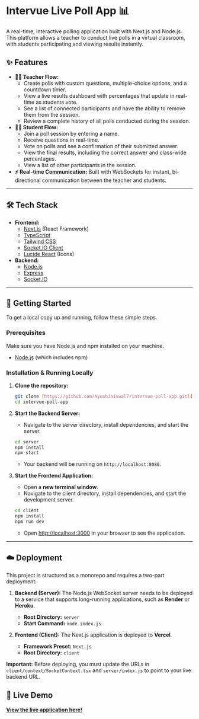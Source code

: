 # Intervue Live Poll App 📊

A real-time, interactive polling application built with Next.js and Node.js. This platform allows a teacher to conduct live polls in a virtual classroom, with students participating and viewing results instantly.



## ✨ Features

* **👨‍🏫 Teacher Flow:**
    * Create polls with custom questions, multiple-choice options, and a countdown timer.
    * View a live results dashboard with percentages that update in real-time as students vote.
    * See a list of connected participants and have the ability to remove them from the session.
    * Review a complete history of all polls conducted during the session.
* **🧑‍🎓 Student Flow:**
    * Join a poll session by entering a name.
    * Receive questions in real-time.
    * Vote on polls and see a confirmation of their submitted answer.
    * View the final results, including the correct answer and class-wide percentages.
    * View a list of other participants in the session.
* **⚡ Real-time Communication:** Built with WebSockets for instant, bi-directional communication between the teacher and students.

---
## 🛠️ Tech Stack

* **Frontend:**
    * [Next.js](https://nextjs.org/) (React Framework)
    * [TypeScript](https://www.typescriptlang.org/)
    * [Tailwind CSS](https://tailwindcss.com/)
    * [Socket.IO Client](https://socket.io/docs/v4/client-api/)
    * [Lucide React](https://lucide.dev/) (Icons)
* **Backend:**
    * [Node.js](https://nodejs.org/)
    * [Express](https://expressjs.com/)
    * [Socket.IO](https://socket.io/)

---
## 🚀 Getting Started

To get a local copy up and running, follow these simple steps.

### Prerequisites

Make sure you have Node.js and npm installed on your machine.
* [Node.js](https://nodejs.org/en/download/) (which includes npm)

### Installation & Running Locally

1.  **Clone the repository:**
    ```sh
    git clone [https://github.com/AyushJaiswal7/intervue-poll-app.git](https://github.com/AyushJaiswal7/intervue-poll-app.git)
    cd intervue-poll-app
    ```

2.  **Start the Backend Server:**
    * Navigate to the server directory, install dependencies, and start the server.
    ```sh
    cd server
    npm install
    npm start
    ```
    * Your backend will be running on `http://localhost:8080`.

3.  **Start the Frontend Application:**
    * Open a **new terminal window**.
    * Navigate to the client directory, install dependencies, and start the development server.
    ```sh
    cd client
    npm install
    npm run dev
    ```
    * Open [http://localhost:3000](http://localhost:3000) in your browser to see the application.

---
## ☁️ Deployment

This project is structured as a monorepo and requires a two-part deployment:

1.  **Backend (Server):** The Node.js WebSocket server needs to be deployed to a service that supports long-running applications, such as **Render** or **Heroku**.
    * **Root Directory:** `server`
    * **Start Command:** `node index.js`

2.  **Frontend (Client):** The Next.js application is deployed to **Vercel**.
    * **Framework Preset:** `Next.js`
    * **Root Directory:** `client`

**Important:** Before deploying, you must update the URLs in `client/context/SocketContext.tsx` and `server/index.js` to point to your live backend URL.

## 🚀 Live Demo

[**View the live application here!**](https://intervue-poll-appdam.vercel.app/)

